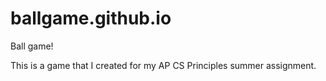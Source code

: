 # ballgame.github.io
Ball game!

This is a game that I created for my AP CS Principles summer assignment.

